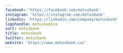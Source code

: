 ```yaml
---
facebook: 'https://facebook.com/motusbank'
instagram: 'https://instagram.com/motusbank'
linkedin: 'https://linkedin.com/company/motusbank'
logohandle: motusbankca
sort: motusbank
title: motusbank
twitter: motusbank
website: 'https://www.motusbank.ca/'
---
```

